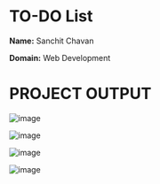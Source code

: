# TO-DO List


**Name:** Sanchit Chavan

**Domain:** Web Development




# PROJECT OUTPUT 
![image](https://github.com/Sanchit0205/CODTECH-Task1/assets/123823858/65a7034b-2d0f-4cc3-ade9-854ff5dc3c1c)

![image](https://github.com/Sanchit0205/CODTECH-Task1/assets/123823858/51e2de75-65a9-4ccf-a9c1-7def298abc0b)

![image](https://github.com/Sanchit0205/CODTECH-Task1/assets/123823858/15e667b7-567c-4251-8f0b-46af58aebf2f)

![image](https://github.com/Sanchit0205/CODTECH-Task1/assets/123823858/5465bd71-5117-4ee8-849e-97bbc9924943)


